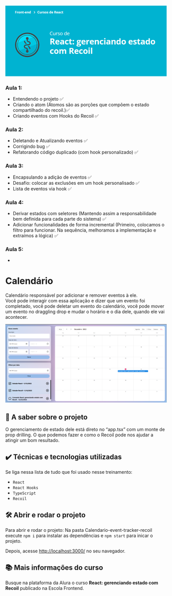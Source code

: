 ![React: gerenciando estado com Recoil](curso.png)

### Aula 1:
- Entendendo o projeto :white_check_mark: 
- Criando o atom (Átomos são as porções que compõem o estado compartilhado do recoil.):white_check_mark:
- Criando eventos com Hooks do Recoil :white_check_mark:
### Aula 2:
- Deletando e Atualizando eventos :white_check_mark:
- Corrigindo bug :white_check_mark:
- Refatorando código duplicado (com hook personalizado) :white_check_mark:
### Aula 3:
- Encapsulando a adição de eventos :white_check_mark:
- Desafio: colocar as exclusões em um hook personalisado :white_check_mark:
- Lista de eventos via hook :white_check_mark:
### Aula 4: 
- Derivar estados com seletores (Mantendo assim a responsabilidade bem definida para cada parte do sistema) :white_check_mark:
- Adicionar funcionalidades de forma incremental (Primeiro, colocamos o filtro para funcionar. Na sequência, melhoramos a implementação e extraímos a lógica) :white_check_mark:
### Aula 5:
- 
 

# Calendário
Calendário responsável por adicionar e remover eventos à ele. <br>
Você pode interagir com essa aplicação e dizer que um evento foi completado, você pode deletar um evento do calendário, você pode mover um evento no draggling drop e mudar o horário e o dia dele, quando ele vai acontecer.


<img src="screenshot.png" alt="Imagem do curso">


## 🔨 A saber sobre o projeto

O gerenciamento de estado dele está direto no “app.tsx” com um monte de prop drilling.
O que podemos fazer e como o Recoil pode nos ajudar a atingir um bom resultado.

## ✔️ Técnicas e tecnologias utilizadas

Se liga nessa lista de tudo que foi usado nesse treinamento:

- `React`
- `React Hooks`
- `TypeScript`
- `Recoil`

## 🛠️ Abrir e rodar o projeto

Para abrir e rodar o projeto: Na pasta Calendario-event-tracker-recoil execute `npm i` para instalar as dependências e `npm start` para inicar o projeto.

Depois, acesse <a href="http://localhost:3000/">http://localhost:3000/</a> no seu navegador.


## 📚 Mais informações do curso

Busque na plataforma da Alura o curso **React: gerenciando estado com Recoil** publicado na Escola Frontend.
